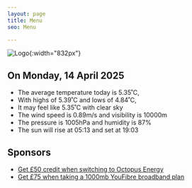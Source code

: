 ```yaml
---
layout: page
title: Menu
seo: Menu

---
```


![Logo](/images/logo.jpg){:width="832px"}

<!-- weather_marker starts -->
## On Monday, 14 April 2025

- The average temperature today is 5.35˚C,
- With highs of 5.39˚C and lows of 4.84˚C,
- It may feel like 5.35˚C with clear sky
- The wind speed is 0.89m/s and visibility is 10000m
- The pressure is 1005hPa and humidity is 87%
- The sun will rise at 05:13 and set at 19:03

<!-- weather_marker ends -->

## Sponsors

- [Get £50 credit when switching to Octopus Energy](https://bit.ly/3oD1nnS)
- [Get £75 when taking a 1000mb YouFibre broadband plan](https://aklam.io/91zWhU?)



